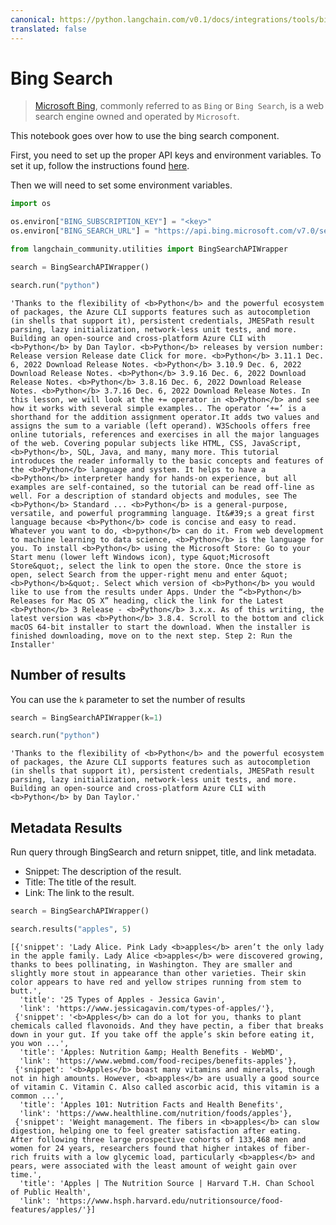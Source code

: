 ```yaml
---
canonical: https://python.langchain.com/v0.1/docs/integrations/tools/bing_search
translated: false
---
```


# Bing Search

>[Microsoft Bing](https://www.bing.com/), commonly referred to as `Bing` or `Bing Search`, is a web search engine owned and operated by `Microsoft`.

This notebook goes over how to use the bing search component.

First, you need to set up the proper API keys and environment variables. To set it up, follow the instructions found [here](https://levelup.gitconnected.com/api-tutorial-how-to-use-bing-web-search-api-in-python-4165d5592a7e).

Then we will need to set some environment variables.

```python
import os

os.environ["BING_SUBSCRIPTION_KEY"] = "<key>"
os.environ["BING_SEARCH_URL"] = "https://api.bing.microsoft.com/v7.0/search"
```

```python
from langchain_community.utilities import BingSearchAPIWrapper
```

```python
search = BingSearchAPIWrapper()
```

```python
search.run("python")
```

```output
'Thanks to the flexibility of <b>Python</b> and the powerful ecosystem of packages, the Azure CLI supports features such as autocompletion (in shells that support it), persistent credentials, JMESPath result parsing, lazy initialization, network-less unit tests, and more. Building an open-source and cross-platform Azure CLI with <b>Python</b> by Dan Taylor. <b>Python</b> releases by version number: Release version Release date Click for more. <b>Python</b> 3.11.1 Dec. 6, 2022 Download Release Notes. <b>Python</b> 3.10.9 Dec. 6, 2022 Download Release Notes. <b>Python</b> 3.9.16 Dec. 6, 2022 Download Release Notes. <b>Python</b> 3.8.16 Dec. 6, 2022 Download Release Notes. <b>Python</b> 3.7.16 Dec. 6, 2022 Download Release Notes. In this lesson, we will look at the += operator in <b>Python</b> and see how it works with several simple examples.. The operator ‘+=’ is a shorthand for the addition assignment operator.It adds two values and assigns the sum to a variable (left operand). W3Schools offers free online tutorials, references and exercises in all the major languages of the web. Covering popular subjects like HTML, CSS, JavaScript, <b>Python</b>, SQL, Java, and many, many more. This tutorial introduces the reader informally to the basic concepts and features of the <b>Python</b> language and system. It helps to have a <b>Python</b> interpreter handy for hands-on experience, but all examples are self-contained, so the tutorial can be read off-line as well. For a description of standard objects and modules, see The <b>Python</b> Standard ... <b>Python</b> is a general-purpose, versatile, and powerful programming language. It&#39;s a great first language because <b>Python</b> code is concise and easy to read. Whatever you want to do, <b>python</b> can do it. From web development to machine learning to data science, <b>Python</b> is the language for you. To install <b>Python</b> using the Microsoft Store: Go to your Start menu (lower left Windows icon), type &quot;Microsoft Store&quot;, select the link to open the store. Once the store is open, select Search from the upper-right menu and enter &quot;<b>Python</b>&quot;. Select which version of <b>Python</b> you would like to use from the results under Apps. Under the “<b>Python</b> Releases for Mac OS X” heading, click the link for the Latest <b>Python</b> 3 Release - <b>Python</b> 3.x.x. As of this writing, the latest version was <b>Python</b> 3.8.4. Scroll to the bottom and click macOS 64-bit installer to start the download. When the installer is finished downloading, move on to the next step. Step 2: Run the Installer'
```

## Number of results

You can use the `k` parameter to set the number of results

```python
search = BingSearchAPIWrapper(k=1)
```

```python
search.run("python")
```

```output
'Thanks to the flexibility of <b>Python</b> and the powerful ecosystem of packages, the Azure CLI supports features such as autocompletion (in shells that support it), persistent credentials, JMESPath result parsing, lazy initialization, network-less unit tests, and more. Building an open-source and cross-platform Azure CLI with <b>Python</b> by Dan Taylor.'
```

## Metadata Results

Run query through BingSearch and return snippet, title, and link metadata.

- Snippet: The description of the result.
- Title: The title of the result.
- Link: The link to the result.

```python
search = BingSearchAPIWrapper()
```

```python
search.results("apples", 5)
```

```output
[{'snippet': 'Lady Alice. Pink Lady <b>apples</b> aren’t the only lady in the apple family. Lady Alice <b>apples</b> were discovered growing, thanks to bees pollinating, in Washington. They are smaller and slightly more stout in appearance than other varieties. Their skin color appears to have red and yellow stripes running from stem to butt.',
  'title': '25 Types of Apples - Jessica Gavin',
  'link': 'https://www.jessicagavin.com/types-of-apples/'},
 {'snippet': '<b>Apples</b> can do a lot for you, thanks to plant chemicals called flavonoids. And they have pectin, a fiber that breaks down in your gut. If you take off the apple’s skin before eating it, you won ...',
  'title': 'Apples: Nutrition &amp; Health Benefits - WebMD',
  'link': 'https://www.webmd.com/food-recipes/benefits-apples'},
 {'snippet': '<b>Apples</b> boast many vitamins and minerals, though not in high amounts. However, <b>apples</b> are usually a good source of vitamin C. Vitamin C. Also called ascorbic acid, this vitamin is a common ...',
  'title': 'Apples 101: Nutrition Facts and Health Benefits',
  'link': 'https://www.healthline.com/nutrition/foods/apples'},
 {'snippet': 'Weight management. The fibers in <b>apples</b> can slow digestion, helping one to feel greater satisfaction after eating. After following three large prospective cohorts of 133,468 men and women for 24 years, researchers found that higher intakes of fiber-rich fruits with a low glycemic load, particularly <b>apples</b> and pears, were associated with the least amount of weight gain over time.',
  'title': 'Apples | The Nutrition Source | Harvard T.H. Chan School of Public Health',
  'link': 'https://www.hsph.harvard.edu/nutritionsource/food-features/apples/'}]
```